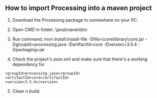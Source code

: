 ## How to import Processing into a maven project

1. Download the Processing package to somewhere on your PC.

2. Open CMD in folder; <netbeans-folder>\java\maven\bin

3. Run command;  mvn install:install-file -Dfile=<processing-folder>\core\library\core.jar -DgroupId=processing.java -DartifactId=core -Dversion=3.5.4 -Dpackaging=jar

4. Check the project's pom.xml and make sure that there's a working dependancy for 
  ```
  <groupId>processing.java</groupId>
  <artifactId>core</artifactId>
  <version>3.5.4</version>
  ```
5. Clean n build.
